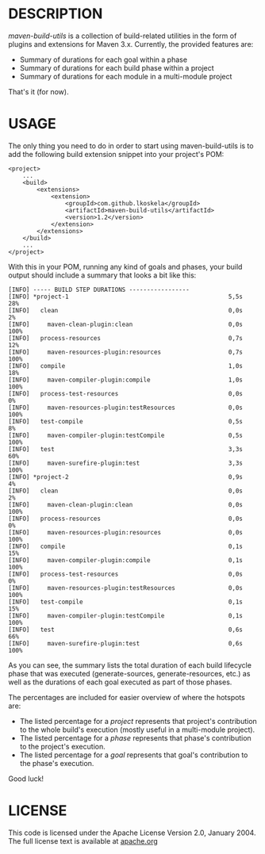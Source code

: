 # DESCRIPTION

_maven-build-utils_ is a collection of build-related utilities in the form 
of plugins and extensions for Maven 3.x. Currently, the provided features
are:

* Summary of durations for each goal within a phase
* Summary of durations for each build phase within a project
* Summary of durations for each module in a multi-module project

That's it (for now).

# USAGE

The only thing you need to do in order to start using maven-build-utils
is to add the following build extension snippet into your project's POM:

    <project>
        ...
        <build>
            <extensions>
                <extension>
                    <groupId>com.github.lkoskela</groupId>
                    <artifactId>maven-build-utils</artifactId>
                    <version>1.2</version>
                </extension>
            </extensions>
        </build>
        ...
    </project>

With this in your POM, running any kind of goals and phases, your build output
should include a summary that looks a bit like this:

    [INFO] ----- BUILD STEP DURATIONS -----------------
    [INFO] *project-1                                             5,5s  28%
    [INFO]   clean                                                0,0s   2%
    [INFO]     maven-clean-plugin:clean                           0,0s 100%
    [INFO]   process-resources                                    0,7s  12%
    [INFO]     maven-resources-plugin:resources                   0,7s 100%
    [INFO]   compile                                              1,0s  18%
    [INFO]     maven-compiler-plugin:compile                      1,0s 100%
    [INFO]   process-test-resources                               0,0s   0%
    [INFO]     maven-resources-plugin:testResources               0,0s 100%
    [INFO]   test-compile                                         0,5s   8%
    [INFO]     maven-compiler-plugin:testCompile                  0,5s 100%
    [INFO]   test                                                 3,3s  60%
    [INFO]     maven-surefire-plugin:test                         3,3s 100%
    [INFO] *project-2                                             0,9s   4%
    [INFO]   clean                                                0,0s   2%
    [INFO]     maven-clean-plugin:clean                           0,0s 100%
    [INFO]   process-resources                                    0,0s   0%
    [INFO]     maven-resources-plugin:resources                   0,0s 100%
    [INFO]   compile                                              0,1s  15%
    [INFO]     maven-compiler-plugin:compile                      0,1s 100%
    [INFO]   process-test-resources                               0,0s   0%
    [INFO]     maven-resources-plugin:testResources               0,0s 100%
    [INFO]   test-compile                                         0,1s  15%
    [INFO]     maven-compiler-plugin:testCompile                  0,1s 100%
    [INFO]   test                                                 0,6s  66%
    [INFO]     maven-surefire-plugin:test                         0,6s 100%

As you can see, the summary lists the total duration of each build lifecycle
phase that was executed (generate-sources, generate-resources, etc.) as well
as the durations of each goal executed as part of those phases.

The percentages are included for easier overview of where the hotspots are:

* The listed percentage for a _project_ represents that project's contribution
  to the whole build's execution (mostly useful in a multi-module project).
* The listed percentage for a _phase_ represents that phase's contribution
  to the project's execution.
* The listed percentage for a _goal_ represents that goal's contribution
  to the phase's execution.

Good luck!

# LICENSE

This code is licensed under the Apache License Version 2.0, January 2004.
The full license text is available at [apache.org](http://www.apache.org/licenses/LICENSE-2.0.txt)
